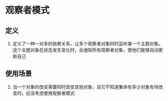 # 观察者模式
## 定义
1. 定义了一种一对多的依赖关系，让多个观察者对象同时监听某一个主题对象。这个主题对象在状态发生变化时，会通知所有观察者对象，使他们能够自动更新自己
## 使用场景
1. 当一个对象的改变需要同时改变其他对象，且它不知道集体有多少对象有待改变时，应该考虑使用观察者模式
